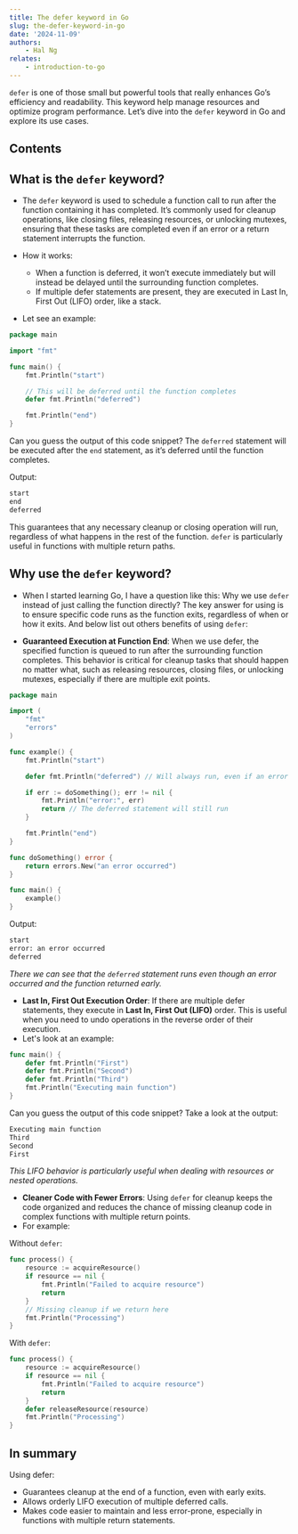 ```yaml
---
title: The defer keyword in Go
slug: the-defer-keyword-in-go
date: '2024-11-09'
authors: 
    - Hal Ng
relates: 
    - introduction-to-go
---
```


`defer` is one of those small but powerful tools that really enhances Go’s efficiency and readability. This keyword help manage resources and optimize program performance. Let’s dive into the `defer` keyword in Go and explore its use cases.

## Contents

## What is the `defer` keyword?

- The `defer` keyword is used to schedule a function call to run after the function containing it has completed. It’s commonly used for cleanup operations, like closing files, releasing resources, or unlocking mutexes, ensuring that these tasks are completed even if an error or a return statement interrupts the function.

- How it works:
  - When a function is deferred, it won’t execute immediately but will instead be delayed until the surrounding function completes.
  - If multiple defer statements are present, they are executed in Last In, First Out (LIFO) order, like a stack.
- Let see an example:

```go
package main

import "fmt"

func main() {
    fmt.Println("start")

    // This will be deferred until the function completes
    defer fmt.Println("deferred")

    fmt.Println("end")
}
```

Can you guess the output of this code snippet? The `deferred` statement will be executed after the `end` statement, as it’s deferred until the function completes.

Output:

```bash
start
end
deferred
```

This guarantees that any necessary cleanup or closing operation will run, regardless of what happens in the rest of the function. `defer` is particularly useful in functions with multiple return paths.

## Why use the `defer` keyword?

- When I started learning Go, I have a question like this: Why we use `defer` instead of just calling the function directly? The key answer for using is to ensure specific code runs as the function exits, regardless of when or how it exits. And below list out others benefits of using `defer`:

- **Guaranteed Execution at Function End**: When we use defer, the specified function is queued to run after the surrounding function completes. This behavior is critical for cleanup tasks that should happen no matter what, such as releasing resources, closing files, or unlocking mutexes, especially if there are multiple exit points.

```go
package main

import (
    "fmt"
    "errors"
)

func example() {
    fmt.Println("start")

    defer fmt.Println("deferred") // Will always run, even if an error occurs

    if err := doSomething(); err != nil {
        fmt.Println("error:", err)
        return // The deferred statement will still run
    }

    fmt.Println("end")
}

func doSomething() error {
    return errors.New("an error occurred")
}

func main() {
    example()
}
```

Output:

```bash
start
error: an error occurred
deferred
```

*There we can see that the `deferred` statement runs even though an error occurred and the function returned early.*

- **Last In, First Out Execution Order**: If there are multiple defer statements, they execute in **Last In, First Out (LIFO)** order. This is useful when you need to undo operations in the reverse order of their execution.
- Let's look at an example:

```go
func main() {
    defer fmt.Println("First")
    defer fmt.Println("Second")
    defer fmt.Println("Third")
    fmt.Println("Executing main function")
}
```

Can you guess the output of this code snippet? Take a look at the output:

```bash
Executing main function
Third
Second
First
```

*This LIFO behavior is particularly useful when dealing with resources or nested operations.*

- **Cleaner Code with Fewer Errors**: Using `defer` for cleanup keeps the code organized and reduces the chance of missing cleanup code in complex functions with multiple return points.
- For example:

Without `defer`:

```go
func process() {
    resource := acquireResource()
    if resource == nil {
        fmt.Println("Failed to acquire resource")
        return
    }
    // Missing cleanup if we return here
    fmt.Println("Processing")
}
```

With `defer`:

```go
func process() {
    resource := acquireResource()
    if resource == nil {
        fmt.Println("Failed to acquire resource")
        return
    }
    defer releaseResource(resource)
    fmt.Println("Processing")
}
```

## In summary

Using defer:

- Guarantees cleanup at the end of a function, even with early exits.
- Allows orderly LIFO execution of multiple deferred calls.
- Makes code easier to maintain and less error-prone, especially in functions with multiple return statements.
  